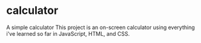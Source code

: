 # calculator
A simple calculator
This project is an on-screen calculator using everything i've learned so far in JavaScript, HTML, and CSS.